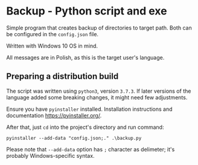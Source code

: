 # Backup - Python script and exe

Simple program that creates backup of directories to target path.
Both can be configured in the `config.json` file.

Written with Windows 10 OS in mind.

All messages are in Polish, as this is the target user's language.

## Preparing a distribution build

The script was written using `python3`, version `3.7.3`. If later versions
of the language added some breaking changes, it might need few adjustments.

Ensure you have `pyinstaller` installed. Installation instructions
and documentation https://pyinstaller.org/.

After that, just `cd` into the project's directory and run command:

```
pyinstaller --add-data "config.json;." .\backup.py
```

Please note that `--add-data` option has `;` character as delimeter;
it's probably Windows-specific syntax.